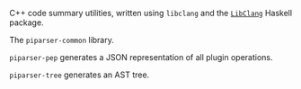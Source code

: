 C++ code summary utilities, written using `libclang` and the [`LibClang`](https://hackage.haskell.org/package/LibClang) Haskell package.

The `piparser-common` library.

`piparser-pep` generates a JSON representation of all plugin operations.

`piparser-tree` generates an AST tree.
